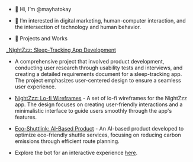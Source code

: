 - 👋 Hi, I’m @mayhatokay
- 👀 I’m interested in digital marketing, human-computer interaction,
  and the intersection of technology and human behavior.
  
- 📂 Projects and Works
  
[_NightZzz: Sleep-Tracking App Development](https://github.com/user-attachments/files/17269671/_.HCI.Workshop.Project.-May.Hatokay.1.docx.pdf)
 - A comprehensive project that involved product development, conducting user research through usability tests and interviews, and creating a detailed requirements document for a sleep-tracking app. The project emphasizes user-centered design to ensure a seamless user experience.

- [NightZzz: Lo-fi Wireframes](https://www.figma.com/proto/fAoQqsLsEF9Ck9MzX1LyHJ/Prototype---NightZzz?node-id=47-228&node-type=canvas&t=sbu7yg3u5mIbujKR-1&scaling=min-zoom&content-scaling=fixed&page-id=0%3A1&starting-point-node-id=47%3A228&show-proto-sidebar=1) - A set of lo-fi wireframes for the NightZzz app. The design focuses on creating user-friendly interactions and a minimalistic interface to guide users smoothly through the app's features.

- [Eco-Shuttlink: AI-Based Product](https://felixtener.wixsite.com/eco-shuttlink) - An AI-based product developed to optimize eco-friendly shuttle services, focusing on reducing carbon emissions through efficient route planning.
- Explore the bot for an interactive experience [here](https://poe.com/EcoShuttLink_gen).

<!---
mayhatokay/mayhatokay is a ✨ special ✨ repository because its `README.md` (this file) appears on your GitHub profile.
You can click the Preview link to take a look at your changes.
--->
